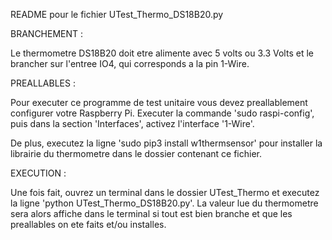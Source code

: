README pour le fichier UTest_Thermo_DS18B20.py


BRANCHEMENT :

Le thermometre DS18B20 doit etre alimente avec 5 volts ou 3.3 Volts et le brancher sur l'entree IO4, qui corresponds a la pin 1-Wire.



PREALLABLES :

Pour executer ce programme de test unitaire vous devez preallablement configurer votre Raspberry Pi. 
Executer la commande 'sudo raspi-config', puis dans la section 'Interfaces', activez l'interface '1-Wire'.

De plus, executez la ligne 'sudo pip3 install w1thermsensor' pour installer la librairie du thermometre dans le dossier contenant ce fichier.



EXECUTION : 

Une fois fait, ouvrez un terminal dans le dossier UTest_Thermo et executez la ligne 'python UTest_Thermo_DS18B20.py'.
La valeur lue du thermometre sera alors affiche dans le terminal si tout est bien branche et que les preallables on ete faits et/ou installes.


